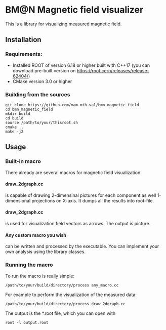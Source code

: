 # BM@N Magnetic field visualizer
This is a library for visualizing measured magnetic field.

## Installation
### Requirements:
* Installed ROOT of version 6.18 or higher built with C++17 (you can download pre-built version on https://root.cern/releases/release-62404/)
* CMake version 3.0 or higher

### Building from the sources
````
git clone https://github.com/mam-mih-val/bmn_magnetic_field
cd bmn_magnetic_field
mkdir build
cd build
source /path/to/your/thisroot.sh
cmake ..
make -j2
````

## Usage
### Built-in macro
There already are several macros for magnetic field visualization:
#### draw_2dgraph.cc
is capable of drawing 2-dimensinal pictures for each component as well 1-dimensional projections on X-axis. It dumps all the results into root-file.
#### draw_2dgraph.cc
is used for visualization field vectors as arrows. The output is picture.
#### Any custom macro you wish
can be written and processed by the executable. You can implement your own analysis using the library classes. 

### Running the macro
To run the macro is really simple:
````
/path/to/your/build/directory/process any_macro.cc
````
For example to perform the visualization of the measured data:
````
/path/to/your/build/directory/process draw_2dgraph.cc
````
The output is the *.root file, which you can open with
````
root -l output.root
````